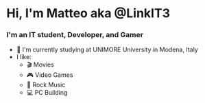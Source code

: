 # Hi, I'm Matteo aka @LinkIT3

### I'm an IT student, Developer, and Gamer

- 📖 I'm currently studying at UNIMORE University in Modena, Italy
- I like:
  - 🎬 Movies
  - 🎮 Video Games
  - 🎸 Rock Music
  - 💻 PC Building
